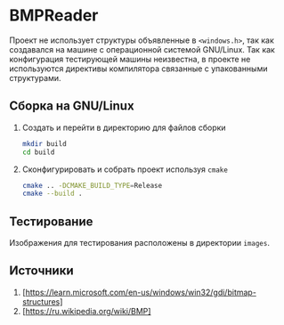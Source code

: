 # BMPReader

Проект не использует структуры объявленные в `<windows.h>`, так как создавался на машине с операционной системой GNU/Linux.
Так как конфигурация тестирующей машины неизвестна, в проекте не используются директивы компилятора связанные с упакованными структурами.

## Сборка на GNU/Linux

1. Создать и перейти в директорию для файлов сборки

    ```sh
    mkdir build
    cd build
    ```

2. Сконфигурировать и собрать проект используя `cmake`

    ```sh
    cmake .. -DCMAKE_BUILD_TYPE=Release
    cmake --build .
    ```

## Тестирование

Изображения для тестирования расположены в директории `images`.

## Источники

1. [https://learn.microsoft.com/en-us/windows/win32/gdi/bitmap-structures]
2. [https://ru.wikipedia.org/wiki/BMP]
